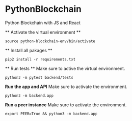 # PythonBlockchain
 Python Blockchain with JS and React

** Activate the virtual environment **
 ```
 source python-blockchain-env/bin/activate
 ```

 ** Install all pakages **
 ```
 pip2 install -r requirements.txt
 ```
 
 ** Run tests **
Make sure to active the virtual environment.
```
python3 -m pytest backend/tests
```

**Run the app and API**
Make sure to activate the environment.
```
python3 -m backend.app
```

**Run a peer instance**
Make sure to activate the environment.
```
export PEER=True && python3 -m backend.app
```

